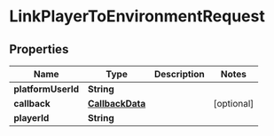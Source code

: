 

# LinkPlayerToEnvironmentRequest

## Properties

Name | Type | Description | Notes
------------ | ------------- | ------------- | -------------
**platformUserId** | **String** |  | 
**callback** | [**CallbackData**](CallbackData.md) |  |  [optional]
**playerId** | **String** |  | 




